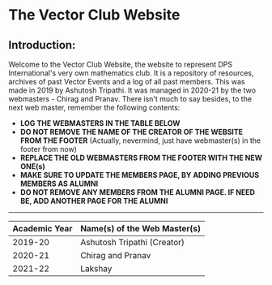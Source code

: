 # The Vector Club Website
## Introduction:
Welcome to the Vector Club Website, the website to represent DPS International's very own mathematics club. It is a repository of resources, archives of past Vector Events and a log of all past members.
This was made in 2019 by Ashutosh Tripathi. It was managed in 2020-21 by the two webmasters - Chirag and Pranav.
There isn't much to say besides, to the next web master, remember the following contents:
- **LOG THE WEBMASTERS IN THE TABLE BELOW**
- **DO NOT REMOVE THE NAME OF THE CREATOR OF THE WEBSITE FROM THE FOOTER** (Actually, nevermind, just have webmaster(s) in the footer from now)
- **REPLACE THE OLD WEBMASTERS FROM THE FOOTER WITH THE NEW ONE(s)**
- **MAKE SURE TO UPDATE THE MEMBERS PAGE, BY ADDING PREVIOUS MEMBERS AS ALUMNI**
- **DO NOT REMOVE ANY MEMBERS FROM THE ALUMNI PAGE. IF NEED BE, ADD ANOTHER PAGE FOR THE ALUMNI**

---------------------------

| Academic Year  | Name(s) of the Web Master(s) |
| ------------- | ------------- |
| 2019-20  | Ashutosh Tripathi (Creator)   |
| 2020-21  | Chirag and Pranav  |
| 2021-22  | Lakshay |
